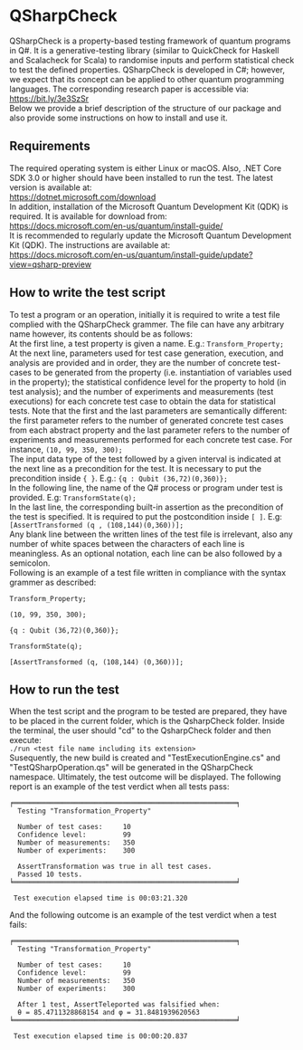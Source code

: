 # QSharpCheck
QSharpCheck is a property-based testing framework of quantum programs in Q#. It is a generative-testing library (similar to QuickCheck for Haskell and Scalacheck for Scala) to randomise inputs and perform statistical check to test the defined properties.
QSharpCheck is developed in C#; however, we expect that its concept can be applied to other quantum programming languages. The corresponding research paper is accessible via:\
https://bit.ly/3e3SzSr \
Below we provide a brief description of the structure of our package and also provide some instructions on how to install and use it.


## Requirements
The required operating system is either Linux or macOS. Also, .NET Core SDK 3.0 or higher should have been installed to run the test. The latest version is available at:\
https://dotnet.microsoft.com/download \
In addition, installation of the Microsoft Quantum Development Kit (QDK) is required. It is available for download from:\
https://docs.microsoft.com/en-us/quantum/install-guide/ \
It is recommended to regularly update the Microsoft Quantum Development Kit (QDK). The instructions are available at:\
https://docs.microsoft.com/en-us/quantum/install-guide/update?view=qsharp-preview


## How to write the test script
To test a program or an operation, initially it is required to write a test file complied with the QSharpCheck grammer. The file can have any arbitrary name however, its contents should be as follows:\
At the first line, a test property is given a name. E.g.: `Transform_Property;`\
At the next line, parameters used for test case generation, execution, and analysis are provided and in order, they are the number of concrete test-cases to be generated from the property (i.e. instantiation of variables used in the property); the statistical confidence level for the property to hold (in test analysis); and the number of experiments and measurements (test executions) for each concrete test case to obtain the data for statistical tests. Note that the first and the last parameters are semantically different: the first parameter refers to the number of generated concrete test cases from each abstract property and the last parameter refers to the number of experiments and measurements performed for each concrete test case. For instance, `(10, 99, 350, 300);`\
The input data type of the test followed by a given interval is indicated at the next line as a precondition for the test. It is necessary to put the precondition inside `{ }`. E.g.: `{q : Qubit (36,72)(0,360)};`\
In the following line, the name of the Q# process or program under test is provided. E.g: `TransformState(q);`\
In the last line, the corresponding built-in assertion as the precondition of the test is specified. It is required to put the postcondition inside `[ ]`. E.g: `[AssertTransformed (q , (108,144)(0,360))];`\
Any blank line between the written lines of the test file is irrelevant, also any number of white spaces between the characters of each line is meaningless. As an optional notation, each line can be also followed by a semicolon.\
Following is an example of a test file written in compliance with the syntax grammer as described:
```
Transform_Property;

(10, 99, 350, 300);

{q : Qubit (36,72)(0,360)};

TransformState(q);

[AssertTransformed (q, (108,144) (0,360))];
```


## How to run the test
When the test script and the program to be tested are prepared, they have to be placed in the current folder, which is the QsharpCheck folder.
Inside the terminal, the user should "cd" to the QsharpCheck folder and then execute:\
`./run <test file name including its extension>`\
Susequently, the new build is created and "TestExecutionEngine.cs" and "TestQSharpOperation.qs" will be generated in the QSharpCheck namespace. Ultimately, the test outcome will be displayed. The following report is an example of the test verdict when all tests pass:
```
╒═══════════════════════════════════════════════════════╕
  Testing "Transformation_Property"
  
  Number of test cases:     10
  Confidence level:         99
  Number of measurements:   350
  Number of experiments:    300
  
  AssertTransformation was true in all test cases.
  Passed 10 tests.
╘═══════════════════════════════════════════════════════╛

 Test execution elapsed time is 00:03:21.320
```
And the following outcome is an example of the test verdict when a test fails:
```
╒═══════════════════════════════════════════════════════╕
  Testing "Transformation_Property"
  
  Number of test cases:     10
  Confidence level:         99
  Number of measurements:   350
  Number of experiments:    300
  
  After 1 test, AssertTeleported was falsified when:
  θ = 85.4711328868154 and φ = 31.8481939620563
╘═══════════════════════════════════════════════════════╛

 Test execution elapsed time is 00:00:20.837
 ```
